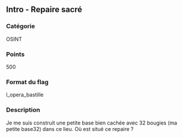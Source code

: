 ## Intro - Repaire sacré

### Catégorie 

OSINT

### Points 

500

### Format du flag 

l_opera_bastille

### Description

Je me suis construit une petite base bien cachée avec 32 
bougies (ma petite base32) dans ce lieu. Où est situé ce repaire ?


